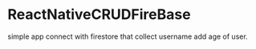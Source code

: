 # ReactNativeCRUDFireBase

simple app connect with firestore that collect username add age of user.

